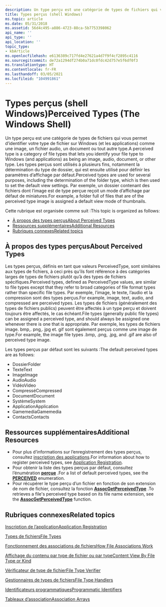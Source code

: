 ```yaml
---
description: Un type perçu est une catégorie de types de fichiers qui vous permet d’identifier votre type de fichier sur Windows (et les applications) comme une image, un fichier audio, un document ou tout autre type.
title: Types perçus (shell Windows)
ms.topic: article
ms.date: 05/31/2018
ms.assetid: 56d4c495-a886-4723-88ca-5b7753398062
api_name: ''
api_type: ''
api_location: ''
topic_type:
- kbArticle
ms.openlocfilehash: e6136389c717fd4e27621a4d7f9f4cf2895c4116
ms.sourcegitcommit: de72a1294df274b0a71dc0fdc42d757e5f6df0f3
ms.translationtype: HT
ms.contentlocale: fr-FR
ms.lasthandoff: 03/05/2021
ms.locfileid: "104991861"
---
```

# <a name="perceived-types-the-windows-shell"></a><span data-ttu-id="e9acd-103">Types perçus (shell Windows)</span><span class="sxs-lookup"><span data-stu-id="e9acd-103">Perceived Types (The Windows Shell)</span></span>

<span data-ttu-id="e9acd-104">Un type perçu est une catégorie de types de fichiers qui vous permet d’identifier votre type de fichier sur Windows (et les applications) comme une image, un fichier audio, un document ou tout autre type.</span><span class="sxs-lookup"><span data-stu-id="e9acd-104">A perceived type is a category of file types that lets you identify your file type to Windows (and applications) as being an image, audio, document, or other type.</span></span> <span data-ttu-id="e9acd-105">Les types perçus sont utilisés à plusieurs fins, notamment la détermination du type de dossier, qui est ensuite utilisé pour définir les paramètres d’affichage par défaut.</span><span class="sxs-lookup"><span data-stu-id="e9acd-105">Perceived types are used for several purposes, including the determination of the folder type, which is then used to set the default view settings.</span></span> <span data-ttu-id="e9acd-106">Par exemple, un dossier contenant des fichiers dont l’image est de type perçue reçoit un mode d’affichage par défaut de miniatures.</span><span class="sxs-lookup"><span data-stu-id="e9acd-106">For example, a folder full of files that are of the perceived type image is assigned a default view mode of thumbnails.</span></span>

<span data-ttu-id="e9acd-107">Cette rubrique est organisée comme suit :</span><span class="sxs-lookup"><span data-stu-id="e9acd-107">This topic is organized as follows:</span></span>

-   [<span data-ttu-id="e9acd-108">À propos des types perçus</span><span class="sxs-lookup"><span data-stu-id="e9acd-108">About Perceived Types</span></span>](#about-perceived-types)
-   [<span data-ttu-id="e9acd-109">Ressources supplémentaires</span><span class="sxs-lookup"><span data-stu-id="e9acd-109">Additional Resources</span></span>](#additional-resources)
-   [<span data-ttu-id="e9acd-110">Rubriques connexes</span><span class="sxs-lookup"><span data-stu-id="e9acd-110">Related topics</span></span>](#related-topics)

## <a name="about-perceived-types"></a><span data-ttu-id="e9acd-111">À propos des types perçus</span><span class="sxs-lookup"><span data-stu-id="e9acd-111">About Perceived Types</span></span>

<span data-ttu-id="e9acd-112">Les types perçus, définis en tant que valeurs PerceivedType, sont similaires aux types de fichiers, à ceci près qu’ils font référence à des catégories larges de types de fichiers plutôt qu’à des types de fichiers spécifiques.</span><span class="sxs-lookup"><span data-stu-id="e9acd-112">Perceived types, defined as PerceivedType values, are similar to file types except that they refer to broad categories of file format types rather than specific file types.</span></span> <span data-ttu-id="e9acd-113">Par exemple, l’image, le texte, l’audio et la compression sont des types perçus.</span><span class="sxs-lookup"><span data-stu-id="e9acd-113">For example, image, text, audio, and compressed are perceived types.</span></span> <span data-ttu-id="e9acd-114">Les types de fichiers (généralement des types de fichiers publics) peuvent être affectés à un type perçu et doivent toujours être affectés, le cas échéant.</span><span class="sxs-lookup"><span data-stu-id="e9acd-114">File types (generally public file types) can be assigned a perceived type, and should always be assigned one whenever there is one that is appropriate.</span></span> <span data-ttu-id="e9acd-115">Par exemple, les types de fichiers image. bmp,. png,. jpg et. gif sont également perçus comme une image de type.</span><span class="sxs-lookup"><span data-stu-id="e9acd-115">For example, the image file types .bmp, .png, .jpg, and .gif are also of perceived type image.</span></span>

<span data-ttu-id="e9acd-116">Les types perçus par défaut sont les suivants :</span><span class="sxs-lookup"><span data-stu-id="e9acd-116">The default perceived types are as follows:</span></span>

-   <span data-ttu-id="e9acd-117">Dossier</span><span class="sxs-lookup"><span data-stu-id="e9acd-117">Folder</span></span>
-   <span data-ttu-id="e9acd-118">Texte</span><span class="sxs-lookup"><span data-stu-id="e9acd-118">Text</span></span>
-   <span data-ttu-id="e9acd-119">Image</span><span class="sxs-lookup"><span data-stu-id="e9acd-119">Image</span></span>
-   <span data-ttu-id="e9acd-120">Audio</span><span class="sxs-lookup"><span data-stu-id="e9acd-120">Audio</span></span>
-   <span data-ttu-id="e9acd-121">Vidéo</span><span class="sxs-lookup"><span data-stu-id="e9acd-121">Video</span></span>
-   <span data-ttu-id="e9acd-122">Compressé</span><span class="sxs-lookup"><span data-stu-id="e9acd-122">Compressed</span></span>
-   <span data-ttu-id="e9acd-123">Document</span><span class="sxs-lookup"><span data-stu-id="e9acd-123">Document</span></span>
-   <span data-ttu-id="e9acd-124">Système</span><span class="sxs-lookup"><span data-stu-id="e9acd-124">System</span></span>
-   <span data-ttu-id="e9acd-125">Application</span><span class="sxs-lookup"><span data-stu-id="e9acd-125">Application</span></span>
-   <span data-ttu-id="e9acd-126">Gamemedia</span><span class="sxs-lookup"><span data-stu-id="e9acd-126">Gamemedia</span></span>
-   <span data-ttu-id="e9acd-127">Contacts</span><span class="sxs-lookup"><span data-stu-id="e9acd-127">Contacts</span></span>

## <a name="additional-resources"></a><span data-ttu-id="e9acd-128">Ressources supplémentaires</span><span class="sxs-lookup"><span data-stu-id="e9acd-128">Additional Resources</span></span>

-   <span data-ttu-id="e9acd-129">Pour plus d’informations sur l’enregistrement des types perçus, consultez [inscription des applications](app-registration.md).</span><span class="sxs-lookup"><span data-stu-id="e9acd-129">For information about how to register perceived types, see [Application Registration](app-registration.md).</span></span>
-   <span data-ttu-id="e9acd-130">Pour obtenir la liste des types perçus par défaut, consultez l’énumération [**perçue**](/windows/win32/api/shtypes/ne-shtypes-perceived) .</span><span class="sxs-lookup"><span data-stu-id="e9acd-130">For a list of default perceived types, see the [**PERCEIVED**](/windows/win32/api/shtypes/ne-shtypes-perceived) enumeration.</span></span>
-   <span data-ttu-id="e9acd-131">Pour récupérer le type perçu d’un fichier en fonction de son extension de nom de fichier, consultez la fonction [**AssocGetPerceivedType**](/windows/desktop/api/Shlwapi/nf-shlwapi-assocgetperceivedtype) .</span><span class="sxs-lookup"><span data-stu-id="e9acd-131">To retrieves a file's perceived type based on its file name extension, see the [**AssocGetPerceivedType**](/windows/desktop/api/Shlwapi/nf-shlwapi-assocgetperceivedtype) function.</span></span>

## <a name="related-topics"></a><span data-ttu-id="e9acd-132">Rubriques connexes</span><span class="sxs-lookup"><span data-stu-id="e9acd-132">Related topics</span></span>

<dl> <dt>

[<span data-ttu-id="e9acd-133">Inscription de l’application</span><span class="sxs-lookup"><span data-stu-id="e9acd-133">Application Registration</span></span>](app-registration.md)
</dt> <dt>

[<span data-ttu-id="e9acd-134">Types de fichiers</span><span class="sxs-lookup"><span data-stu-id="e9acd-134">File Types</span></span>](fa-file-types.md)
</dt> <dt>

[<span data-ttu-id="e9acd-135">Fonctionnement des associations de fichiers</span><span class="sxs-lookup"><span data-stu-id="e9acd-135">How File Associations Work</span></span>](fa-how-work.md)
</dt> <dt>

[<span data-ttu-id="e9acd-136">Affichage du contenu par type de fichier ou par type</span><span class="sxs-lookup"><span data-stu-id="e9acd-136">Content View By File Type or Kind</span></span>](prophand-content-view.md)
</dt> <dt>

[<span data-ttu-id="e9acd-137">Vérificateur de type de fichier</span><span class="sxs-lookup"><span data-stu-id="e9acd-137">File Type Verifier</span></span>](file-type-verifier.md)
</dt> <dt>

[<span data-ttu-id="e9acd-138">Gestionnaires de types de fichiers</span><span class="sxs-lookup"><span data-stu-id="e9acd-138">File Type Handlers</span></span>](fa-file-extensions.md)
</dt> <dt>

[<span data-ttu-id="e9acd-139">Identificateurs programmatiques</span><span class="sxs-lookup"><span data-stu-id="e9acd-139">Programmatic Identifiers</span></span>](fa-progids.md)
</dt> <dt>

[<span data-ttu-id="e9acd-140">Tableaux d’association</span><span class="sxs-lookup"><span data-stu-id="e9acd-140">Association Arrays</span></span>](fa-associationarray.md)
</dt> </dl>

 

 



